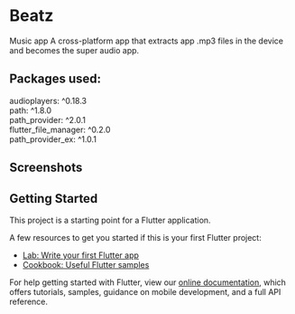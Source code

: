 # Beatz
Music app
A cross-platform app that extracts app .mp3 files in the device and becomes the super audio app.

## Packages used:
audioplayers: ^0.18.3  
path: ^1.8.0  
path_provider: ^2.0.1  
flutter_file_manager: ^0.2.0  
path_provider_ex: ^1.0.1

## Screenshots

## Getting Started

This project is a starting point for a Flutter application.

A few resources to get you started if this is your first Flutter project:

- [Lab: Write your first Flutter app](https://flutter.dev/docs/get-started/codelab)
- [Cookbook: Useful Flutter samples](https://flutter.dev/docs/cookbook)

For help getting started with Flutter, view our
[online documentation](https://flutter.dev/docs), which offers tutorials,
samples, guidance on mobile development, and a full API reference.
